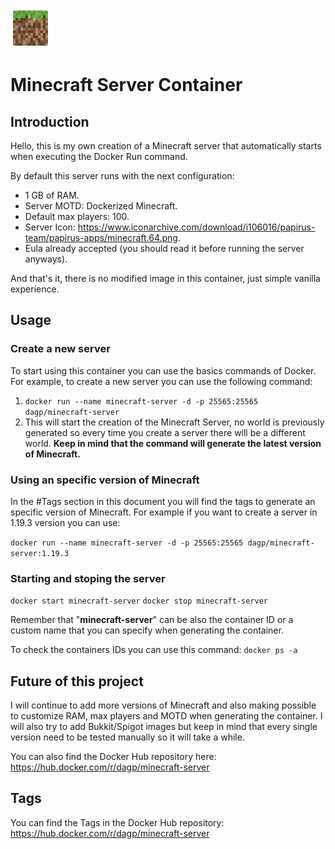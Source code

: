 ![server-icon.png](./img/server-icon.png "server-icon.png")
# Minecraft Server Container
## Introduction
Hello, this is my own creation of a Minecraft server that automatically starts when executing the Docker Run command.

By default this server runs with the next configuration:
- 1 GB of RAM.
- Server MOTD: Dockerized Minecraft.
- Default max players: 100.
- Server Icon: https://www.iconarchive.com/download/i106016/papirus-team/papirus-apps/minecraft.64.png.
- Eula already accepted (you should read it before running the server anyways).

And that's it, there is no modified image in this container, just simple vanilla experience.
## Usage
### Create a new server
To start using this container you can use the basics commands of Docker.
For example, to create a new server you can use the following command:
1. `docker run --name minecraft-server -d -p 25565:25565 dagp/minecraft-server`
2. This will start the creation of the Minecraft Server, no world is previously generated so every time you create a server there will be a different world. **Keep in mind that the command will generate the latest version of Minecraft.**

### Using an specific version of Minecraft
In the #Tags section in this document you will find the tags to generate an specific version of Minecraft.
For example if you want to create a server in 1.19.3 version you can use:

`docker run --name minecraft-server -d -p 25565:25565 dagp/minecraft-server:1.19.3`

### Starting and stoping the server
`docker start minecraft-server`
`docker stop minecraft-server`

Remember that "**minecraft-server**" can be also the container ID or a custom name that you can specify when generating the container.

To check the containers IDs you can use this command: `docker ps -a`

## Future of this project
I will continue to add more versions of Minecraft and also making possible to customize RAM, max players and MOTD when generating the container. I will also try to add Bukkit/Spigot images but keep in mind that every single version need to be tested manually so it will take a while.

You can also find the Docker Hub repository here: https://hub.docker.com/r/dagp/minecraft-server

## Tags
You can find the Tags in the Docker Hub repository: https://hub.docker.com/r/dagp/minecraft-server
